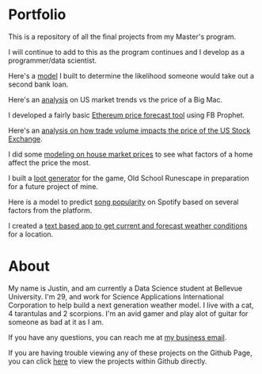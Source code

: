# Portfolio
This is a repository of all the final projects from my Master's program.

I will continue to add to this as the program continues and I develop as a programmer/data scientist.

Here's a [model](Bank_Loan_Modelling.md) I built to determine the likelihood someone would take out a second bank loan.

Here's an [analysis](Big_Mac_Index_Analysis.Rmd) on US market trends vs the price of a Big Mac.

I developed a fairly basic [Ethereum price forecast tool](Ethereum_Forecast.ipynb) using FB Prophet.

Here's an [analysis on how trade volume impacts the price of the US Stock Exchange](NYA_Statistics_Analysis.Rmd).

I did some [modeling on house market prices](Housing_Market_Data_Preparation.md) to see what factors of a home affect the price the most.

I built a [loot generator](DSC680_Proj2-jMadsen.pdf) for the game, Old School Runescape in preparation for a future project of mine.

Here is a model to predict [song popularity](Spotify_Popularity_Modelling.md) on Spotify based on several factors from the platform.

I created a [text based app to get current and forecast weather conditions](open_weather.md) for a location.


# About
My name is Justin, and am currently a Data Science student at Bellevue University. I'm 29, and work for Science Applications International Corporation to help build a next generation weather model. I live with a cat, 4 tarantulas and 2 scorpions. I'm an avid gamer and play alot of guitar for someone as bad at it as I am.

If you have any questions, you can reach me at [my business email](SaiSolutions@pm.me).

If you are having trouble viewing any of these projects on the Github Page, you can click [here](https://github.com/SaiSolutions-Py/SaiSolutions-Py.github.io/tree/main) to view the projects within Github directly.
